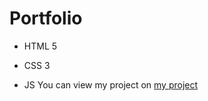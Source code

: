 # Portfolio
- HTML 5
* CSS 3
+ JS
 You can view my project on [my project](https://tasha290929.github.io/portfolio/)
